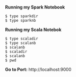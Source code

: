 
**Running my Spark Notebook**
```
$ type sparkdir
$ type sparknb
```

**Running my Scala Notebok**
```
$ type scaladir
$ type scalanb
$ scalanb
$ scaladir
$ scalanb
$ pwd
```
**Go to Port:**
http://localhost:9000
 
